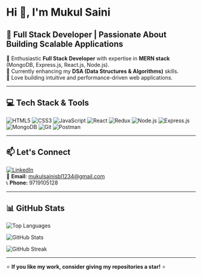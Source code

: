 # Hi 👋, I'm Mukul Saini

## 🚀 Full Stack Developer | Passionate About Building Scalable Applications

🔹 Enthusiastic **Full Stack Developer** with expertise in **MERN stack** (MongoDB, Express.js, React.js, Node.js).  
🔹 Currently enhancing my **DSA (Data Structures & Algorithms)** skills.  
🔹 Love building intuitive and performance-driven web applications.  

---

## 💻 Tech Stack & Tools

![HTML5](https://img.shields.io/badge/HTML5-E34F26?style=for-the-badge&logo=html5&logoColor=white)
![CSS3](https://img.shields.io/badge/CSS3-1572B6?style=for-the-badge&logo=css3&logoColor=white)
![JavaScript](https://img.shields.io/badge/JavaScript-F7DF1E?style=for-the-badge&logo=javascript&logoColor=black)
![React](https://img.shields.io/badge/React-61DAFB?style=for-the-badge&logo=react&logoColor=black)
![Redux](https://img.shields.io/badge/Redux-764ABC?style=for-the-badge&logo=redux&logoColor=white)
![Node.js](https://img.shields.io/badge/Node.js-339933?style=for-the-badge&logo=nodedotjs&logoColor=white)
![Express.js](https://img.shields.io/badge/Express.js-000000?style=for-the-badge&logo=express&logoColor=white)
![MongoDB](https://img.shields.io/badge/MongoDB-47A248?style=for-the-badge&logo=mongodb&logoColor=white)
![Git](https://img.shields.io/badge/Git-F05032?style=for-the-badge&logo=git&logoColor=white)
![Postman](https://img.shields.io/badge/Postman-FF6C37?style=for-the-badge&logo=postman&logoColor=white)

---

## 📫 Let's Connect
[![LinkedIn](https://img.shields.io/badge/LinkedIn-Mukul%20Saini-blue?style=for-the-badge&logo=linkedin)](https://linkedin.com/in/mukul-saini-sambhal)  
📧 **Email:** mukulsainisbl1234@gmail.com  
📞 **Phone:** 9719105128  

---

## 📊 GitHub Stats

![Top Languages](https://github-readme-stats.vercel.app/api/top-langs?username=mukulsainisbl&show_icons=true&locale=en&layout=compact)

![GitHub Stats](https://github-readme-stats.vercel.app/api?username=mukulsainisbl&show_icons=true&locale=en)

![GitHub Streak](https://github-readme-streak-stats.herokuapp.com/?user=mukulsainisbl&theme=dark)

---

⭐ **If you like my work, consider giving my repositories a star!** ⭐
